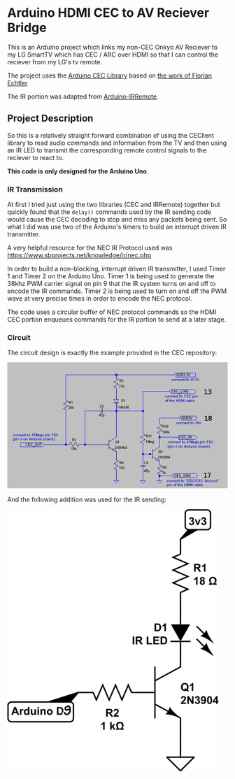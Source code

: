 # Arduino HDMI CEC to AV Reciever Bridge

This is an Arduino project which links my non-CEC Onkyo AV Reciever to my LG SmartTV which has CEC / ARC over HDMI so that I can control the reciever from my LG's tv remote.

The project uses the [Arduino CEC Library](https://github.com/lucadentella/ArduinoLib_CEClient) based on [the work of Florian Echtler](https://github.com/floe/CEC)

The IR portion was adapted from [Arduino-IRRemote](https://github.com/Arduino-IRremote).

## Project Description

So this is a relatively straight forward combination of using the CEClient library to read audio commands and information from the TV and then using an IR LED to transmit the corresponding 
remote control signals to the reciever to react to. 

**This code is only designed for the Arduino Uno**.

### IR Transmission

At first I tried just using the two libraries (CEC and IRRemote) together but quickly found that the `delay()` commands used by the IR sending code would cause the CEC decoding to stop and 
miss any packets being sent. So what I did was use two of the Arduino's timers to build an interrupt driven IR transmitter.

A very helpful resource for the NEC IR Protocol used was https://www.sbprojects.net/knowledge/ir/nec.php

In order to build a non-blocking, interrupt driven IR transmitter, I used Timer 1 and Timer 2 on the Arduino Uno.
Timer 1 is being used to generate the 38khz PWM carrier signal on pin 9 that the IR system turns on and off to encode the IR commands.
Timer 2 is being used to turn on and off the PWM wave at very precise times in order to encode the NEC protocol.

The code uses a circular buffer of NEC protocol commands so the HDMI CEC portion enqueues commands for the IR portion to send at a later stage.

### Circuit 

The circuit design is exactly the example provided in the CEC repository:

![SchematicCEC](https://raw.githubusercontent.com/MichaelPote/arduino-hdmi-ir/master/extras/CECIn.png)

And the following addition was used for the IR sending:

![SchematicIR](https://raw.githubusercontent.com/MichaelPote/arduino-hdmi-ir/master/extras/IROut.png)


